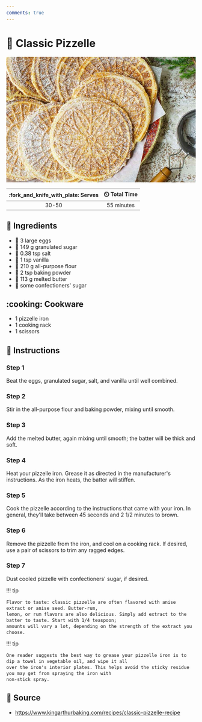```yaml
---
comments: true
---
```

# :cookie: Classic Pizzelle

![Classic Pizzelle](../assets/images/classic-pizzelle.jpg)

| :fork_and_knife_with_plate: Serves | :timer_clock: Total Time |
|:----------------------------------:|:-----------------------: |
| 30-50 | 55 minutes |

## :salt: Ingredients

- :egg: 3 large eggs
- :candy: 149 g granulated sugar
- :salt: 0.38 tsp salt
- :icecream: 1 tsp vanilla
- :ear_of_rice: 210 g all-purpose flour
- :dash: 2 tsp baking powder
- :butter: 113 g melted butter
- :candy: some confectioners' sugar

## :cooking: Cookware

- 1 pizzelle iron
- 1 cooking rack
- 1 scissors

## :pencil: Instructions

### Step 1

Beat the eggs, granulated sugar, salt, and vanilla until well combined.

### Step 2

Stir in the all-purpose flour and baking powder, mixing until smooth.

### Step 3

Add the melted butter, again mixing until smooth; the batter will be thick and soft.

### Step 4

Heat your pizzelle iron. Grease it as directed in the manufacturer's instructions. As the iron heats, the batter will
stiffen.

### Step 5

Cook the pizzelle according to the instructions that came with your iron. In general, they'll take between 45 seconds
and 2 1/2 minutes to brown.

### Step 6

Remove the pizzelle from the iron, and cool on a cooking rack. If desired, use a pair of scissors to trim any ragged
edges.

### Step 7

Dust cooled pizzelle with confectioners' sugar, if desired.

!!! tip

    Flavor to taste: classic pizzelle are often flavored with anise extract or anise seed. Butter-rum,
    lemon, or rum flavors are also delicious. Simply add extract to the batter to taste. Start with 1/4 teaspoon;
    amounts will vary a lot, depending on the strength of the extract you choose.

!!! tip

    One reader suggests the best way to grease your pizzelle iron is to dip a towel in vegetable oil, and wipe it all
    over the iron's interior plates. This helps avoid the sticky residue you may get from spraying the iron with
    non-stick spray.

## :link: Source

- <https://www.kingarthurbaking.com/recipes/classic-pizzelle-recipe>

